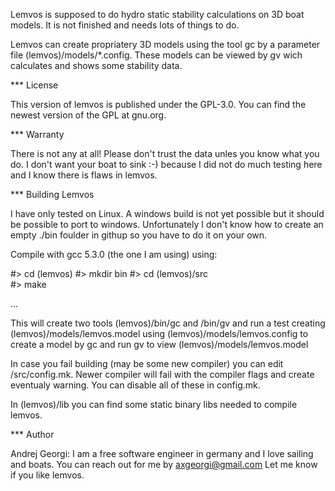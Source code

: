 Lemvos is supposed to do hydro static stability calculations on 3D boat models.
It is not finished and needs lots of things to do.

Lemvos can create propriatery 3D models using the tool gc by a parameter file (lemvos)/models/*.config.
These models can be viewed by gv wich calculates and shows some stability data.

*** License

This version of lemvos is published under the GPL-3.0. You can find the newest version of the GPL at gnu.org.


*** Warranty

There is not any at all! Please don't trust the data unles you know what you do.
I don't want your boat to sink :-) because I did not do much testing here and I know there is flaws in lemvos.


*** Building Lemvos

I have only tested on Linux. A windows build is not yet possible but it should be possible to port to windows.
Unfortunately I don't know how to create an empty ./bin foulder in githup so you have to do it on your own.

Compile with gcc 5.3.0 (the one I am using) using:
  
#> cd (lemvos)
#> mkdir bin
#> cd (lemvos)/src  
#> make
  
...

This will create two tools (lemvos)/bin/gc and <lemvos>/bin/gv 
and run a test creating (lemvos)/models/lemvos.model 
using (lemvos)/models/lemvos.config to create a model by gc
and run gv to view (lemvos)/models/lemvos.model

In case you fail building (may be some new compiler) you can edit <lemvos>/src/config.mk.
Newer compiler will fail with the compiler flags and create eventualy warning. 
You can disable all of these in config.mk.

In (lemvos)/lib you can find some static binary libs needed to compile lemvos.


*** Author

Andrej Georgi: I am a free software engineer in germany and I love sailing and boats. 
You can reach out for me by axgeorgi@gmail.com
Let me know if you like lemvos.
